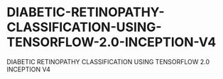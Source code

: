 # DIABETIC-RETINOPATHY-CLASSIFICATION-USING-TENSORFLOW-2.0-INCEPTION-V4
DIABETIC RETINOPATHY CLASSIFICATION USING TENSORFLOW 2.0 INCEPTION V4
